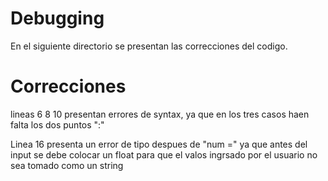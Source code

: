 # Debugging 

En el siguiente directorio se presentan las correcciones del codigo.

# Correcciones

lineas 6 8 10 presentan errores de syntax, ya que en los tres casos haen falta los dos puntos ":" 

Linea 16 presenta un error de tipo despues de "num =" ya que antes del input se debe colocar un float para que el valos ingrsado por el usuario no sea tomado como un string